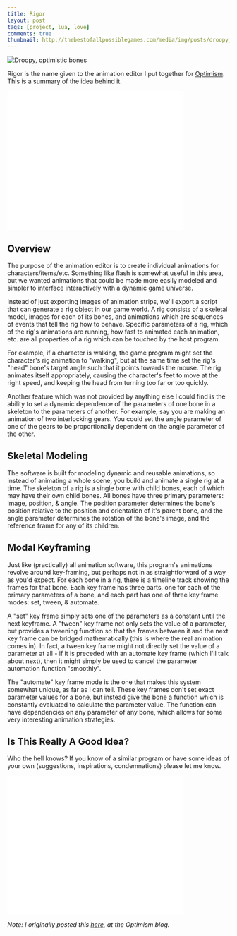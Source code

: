 ```yaml
---
title: Rigor
layout: post
tags: [project, lua, love]
comments: true
thumbnail: http://thebestofallpossiblegames.com/media/img/posts/droopy_optimistic_bones.png
---
```


![Droopy, optimistic bones](http://thebestofallpossiblegames.com/media/img/posts/droopy_optimistic_bones.png)

Rigor is the name given to the animation editor I put together for [Optimism](http://thebestofallpossiblegames.com). This is a summary of the idea behind it.

<iframe width="400" height="315" src="//www.youtube.com/embed/mD6fc2aANv0" frameborder="0" allowfullscreen></iframe>

## Overview
The purpose of the animation editor is to create individual animations for characters/items/etc. Something like flash is somewhat useful in this area, but we wanted animations that could be made more easily modeled and simpler to interface interactively with a dynamic game universe.

Instead of just exporting images of animation strips, we'll export a script that can generate a rig object in our game world. A rig consists of a skeletal model, images for each of its bones, and animations which are sequences of events that tell the rig how to behave. Specific parameters of a rig, which of the rig's animations are running, how fast to animated each animation, etc. are all properties of a rig which can be touched by the host program.

For example, if a character is walking, the game program might set the character's rig animation to "walking", but at the same time set the rig's "head" bone's target angle such that it points towards the mouse. The rig animates itself appropriately, causing the character's feet to move at the right speed, and keeping the head from turning too far or too quickly.

Another feature which was not provided by anything else I could find is the ability to set a dynamic dependence of the parameters of one bone in a skeleton to the parameters of another. For example, say you are making an animation of two interlocking gears. You could set the angle parameter of one of the gears to be proportionally dependent on the angle parameter of the other.

## Skeletal Modeling
The software is built for modeling dynamic and reusable animations, so instead of animating a whole scene, you build and animate a single rig at a time. The skeleton of a rig is a single bone with child bones, each of which may have their own child bones. All bones have three primary parameters: image, position, & angle. The position parameter determines the bone's position relative to the position and orientation of it's parent bone, and the angle parameter determines the rotation of the bone's image, and the reference frame for any of its children.

## Modal Keyframing
Just like (practically) all animation software, this program's animations revolve around key-framing, but perhaps not in as straightforward of a way as you'd expect. For each bone in a rig, there is a timeline track showing the frames for that bone. Each key frame has three parts, one for each of the primary parameters of a bone, and each part has one of three key frame modes: set, tween, & automate.

A "set" key frame simply sets one of the parameters as a constant until the next keyframe. A "tween" key frame not only sets the value of a parameter, but provides a tweening function so that the frames between it and the next key frame can be bridged mathematically (this is where the real animation comes in). In fact, a tween key frame might not directly set the value of a parameter at all - if it is preceded with an automate key frame (which I'll talk about next), then it might simply be used to cancel the parameter automation function "smoothly".

The "automate" key frame mode is the one that makes this system somewhat unique, as far as I can tell. These key frames don't set exact parameter values for a bone, but instead give the bone a function which is constantly evaluated to calculate the parameter value. The function can have dependencies on any parameter of any bone, which allows for some very interesting animation strategies.

## Is This Really A Good Idea?
Who the hell knows? If you know of a similar program or have some ideas of your own (suggestions, inspirations, condemnations) please let me know.

<iframe width="400" height="315" src="//www.youtube.com/embed/VibbhGsDavU" frameborder="0" allowfullscreen></iframe>

_Note: I originally posted this [here](http://thebestofallpossiblegames.com/blog/animation-concepts/), at the Optimism blog._
